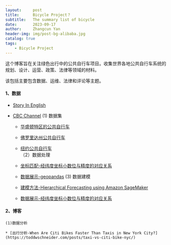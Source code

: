 ```yaml
---
layout:     post
title:      Bicycle Project？
subtitle:   The summary list of bicycle  
date:       2023-09-17
author:     Zhangcun Yan
header-img: img/post-bg-alibaba.jpg
catalog: true
tags:
    - Bicycle Project
---
```


这个博客旨在关注绿色出行中的公共自行车项目。收集世界各地公共自行车系统的规划、设计、运营、政策、法律等领域的材料。

该包括主要包含数据、运维、法律和评论等主题。

#### 1、数据
* [Story In English](https://www.youtube.com/@WooEnglish)
* [CBC Channel](https://zhuanlan.zhihu.com/p/334902659)
	(1) 数据集

  	* [华盛顿特区的公共自行车](https://bikesharemap.com/newyork/#/10.7989835523655/-73.986/40.7525/)
  	* [佛罗里达州公共自行车](https://www.citibikemiami.com/#stationmap)
  	* [纽约公共自行车](https://trafficsafetyforum.nypdonline.org/2e5c3f4b-85c1-4635-83c6-22b27fe7c75c/view/89)		
       （2）数据处理

	* [坐标匹配-经纬度坐标小数位与精度的对应关系](https://www.jianshu.com/p/cff30c491a0b)
 	* [数据展示-geopandas](https://geopandas.org/en/stable/docs/reference/api/geopandas.GeoSeries.within.html)
	(3) 数据建模

	* [建模方法-Hierarchical Forecasting using Amazon SageMaker](https://aws.amazon.com/blogs/machine-learning/hierarchical-forecasting-using-amazon-sagemaker/)
 	* [数据展示-经纬度坐标小数位与精度的对应关系](https://www.jianshu.com/p/cff30c491a0b)
  	</ur>
#### 2、博客

	(1)数据分析
 
 	* [出行分析-When Are Citi Bikes Faster Than Taxis in New York City?](https://toddwschneider.com/posts/taxi-vs-citi-bike-nyc/)


